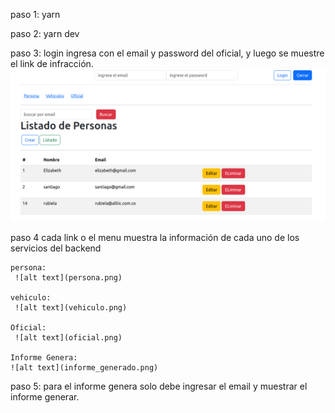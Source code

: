 paso 1:
    yarn

paso 2:
   yarn dev

paso 3: 
   login
    ingresa con el email y password del oficial, y luego se muestre el link de infracción.
    ![alt text](Selección_016.png)

paso 4
   cada link o el menu muestra la información de cada uno de los servicios del backend
   
    persona:
     ![alt text](persona.png)
    
    vehiculo:
     ![alt text](vehiculo.png)
    
    Oficial:
     ![alt text](oficial.png)
    
    Informe Genera:
    ![alt text](informe_generado.png)

paso 5:
    para el informe genera solo debe ingresar el email y muestrar el informe generar.